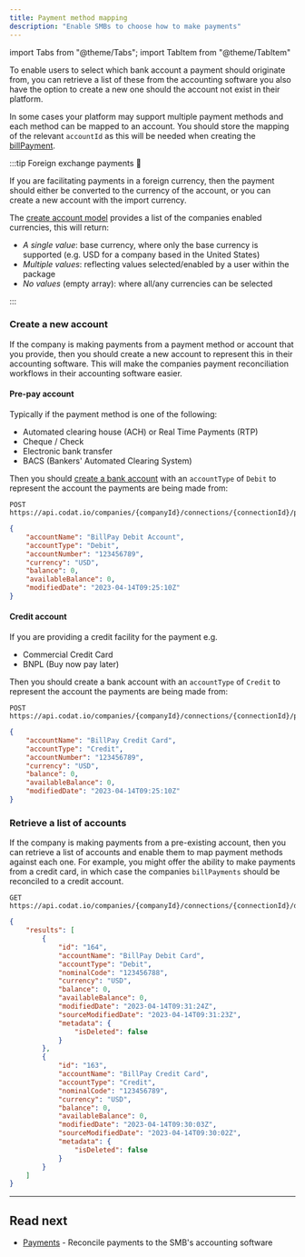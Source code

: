 ```yaml
---
title: Payment method mapping
description: "Enable SMBs to choose how to make payments"
---
```


import Tabs from "@theme/Tabs";
import TabItem from "@theme/TabItem"

To enable users to select which bank account a payment should originate from, you can retrieve a list of these from the accounting software you also have the option to create a new one should the account not exist in their platform. 

In some cases your platform may support multiple payment methods and each method can be mapped to an account. 
You should store the mapping of the relevant `accountId` as this will be needed when creating the [billPayment](/usecases/bill-pay/payments).

:::tip Foreign exchange payments 💱

If you are facilitating payments in a foreign currency, then the payment should either be converted to the currency of the account, or you can create a new account with the import currency.

The [create account model](/accounting-api#/operations/get-create-chartOfAccounts-model) provides a list of the companies enabled currencies, this will return:
- *A single value*: base currency, where only the base currency is supported (e.g. USD for a company based in the United States)
- *Multiple values*: reflecting values selected/enabled by a user within the package
- *No values* (empty array): where all/any currencies can be selected

:::

### Create a new account

If the company is making payments from a payment method or account that you provide, then you should create a new account to represent this in their accounting software. This will make the companies payment reconciliation workflows in their accounting software easier.

#### Pre-pay account

Typically if the payment method is one of the following:

- Automated clearing house (ACH) or Real Time Payments (RTP)
- Cheque / Check
- Electronic bank transfer
- BACS (Bankers' Automated Clearing System)

Then you should [create a bank account](/accounting-api#/operations/create-bank-account) with an `accountType` of `Debit` to represent the account the payments are being made from:

<Tabs>

<TabItem value="Request URL" label="Request URL">

```http request title="Create Bank Account"
POST https://api.codat.io/companies/{companyId}/connections/{connectionId}/push/bankAccounts
```

</TabItem>

<TabItem value="Request Body" label="Request Body">

```json request title="QuickBooks Example"
{
    "accountName": "BillPay Debit Account",
    "accountType": "Debit",
    "accountNumber": "123456789",
    "currency": "USD",
    "balance": 0,
    "availableBalance": 0,
    "modifiedDate": "2023-04-14T09:25:10Z"
}
```

</TabItem>

</Tabs>



#### Credit account

If you are providing a credit facility for the payment e.g.
- Commercial Credit Card
- BNPL (Buy now pay later)

Then you should create a bank account with an `accountType` of `Credit` to represent the account the payments are being made from:

<Tabs>

<TabItem value="Request URL" label="Request URL">

```http request title="Create Credit Account"
POST https://api.codat.io/companies/{companyId}/connections/{connectionId}/push/bankAccounts
```

</TabItem>

<TabItem value="Request Body" label="Request Body">

```json request title="QuickBooks Example"
{
    "accountName": "BillPay Credit Card",
    "accountType": "Credit",
    "accountNumber": "123456789",
    "currency": "USD",
    "balance": 0,
    "availableBalance": 0,
    "modifiedDate": "2023-04-14T09:25:10Z"
}
```

</TabItem>

</Tabs>


### Retrieve a list of accounts

If the company is making payments from a pre-existing account, then you can retrieve a list of accounts and enable them to map payment methods against each one. For example, you might offer  the ability to make payments from a credit card, in which case the companies `billPayments` should be reconciled to a credit account.


<Tabs>

<TabItem value="Request URL" label="Request URL">

```http request title="Create Credit Account"
GET https://api.codat.io/companies/{companyId}/connections/{connectionId}/data/bankAccounts
```

</TabItem>

<TabItem value="Response Body" label="Response Body">

```json request title="QuickBooks Example"
{
	"results": [
		{
			"id": "164",
			"accountName": "BillPay Debit Card",
			"accountType": "Debit",
			"nominalCode": "123456788",
			"currency": "USD",
			"balance": 0,
			"availableBalance": 0,
			"modifiedDate": "2023-04-14T09:31:24Z",
			"sourceModifiedDate": "2023-04-14T09:31:23Z",
			"metadata": {
				"isDeleted": false
			}
		},
		{
			"id": "163",
			"accountName": "BillPay Credit Card",
			"accountType": "Credit",
			"nominalCode": "123456789",
			"currency": "USD",
			"balance": 0,
			"availableBalance": 0,
			"modifiedDate": "2023-04-14T09:30:03Z",
			"sourceModifiedDate": "2023-04-14T09:30:02Z",
			"metadata": {
				"isDeleted": false
			}
		}
	]
}
```

</TabItem>

</Tabs>

---

## Read next

- [Payments](/usecases/bill-pay/payments) - Reconcile payments to the SMB's accounting software